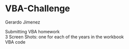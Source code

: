 # VBA-Challenge
Gerardo Jimenez  
  
Submitting VBA homework  
3 Screen Shots: one for each of the years in the workbook  
VBA code  
